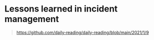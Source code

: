 # Lessons learned in incident management

> https://github.com/daily-reading/daily-reading/blob/main/2021/1/9